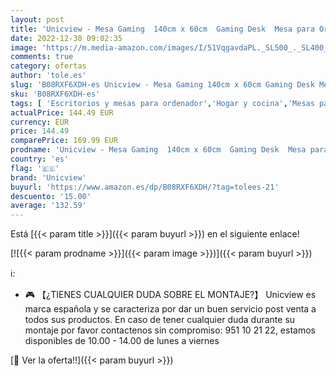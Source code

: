 ```yaml
---
layout: post
title: 'Unicview - Mesa Gaming  140cm x 60cm  Gaming Desk  Mesa para Ordenador Consola PS5  Xbox Series  Patas de Acero  RGB LED  Base de Alfombrilla  Parrilla para Recoger Cables'
date: 2022-12-30 09:02:35
image: 'https://m.media-amazon.com/images/I/51VqgavdaPL._SL500_._SL400_.jpg'
comments: true
category: ofertas
author: 'tole.es'
slug: 'B08RXF6XDH-es Unicview - Mesa Gaming 140cm x 60cm Gaming Desk Mesa para...'
sku: 'B08RXF6XDH-es'
tags: [ 'Escritorios y mesas para ordenador','Hogar y cocina','Mesas para ordenador','Muebles de hogar','Muebles de oficina en casa','ps5','unicview','xbox','🇪🇸', ]
actualPrice: 144.49 EUR
currency: EUR
price: 144.49
comparePrice: 169.99 EUR
prodname: 'Unicview - Mesa Gaming  140cm x 60cm  Gaming Desk  Mesa para Ordenador Consola PS5  Xbox Series  Patas de Acero  RGB LED  Base de Alfombrilla  Parrilla para Recoger Cables'
country: 'es'
flag: '🇪🇸'
brand: 'Unicview'
buyurl: 'https://www.amazon.es/dp/B08RXF6XDH/?tag=tolees-21'
descuento: '15.00'
average: '132.59'
---
```


Está [{{< param title >}}]({{< param buyurl >}}) en el siguiente enlace!

[![{{< param prodname >}}]({{< param image >}})]({{< param buyurl >}})

ℹ️:

- 🎮 【¿TIENES CUALQUIER DUDA SOBRE EL MONTAJE?】 Unicview es marca española y se caracteriza por dar un buen servicio post venta a todos sus productos. En caso de tener cualquier duda durante su montaje por favor contactenos sin compromiso: 951 10 21 22, estamos disponibles de 10.00 - 14.00 de lunes a viernes

[🛒 Ver la oferta!!]({{< param buyurl >}})
